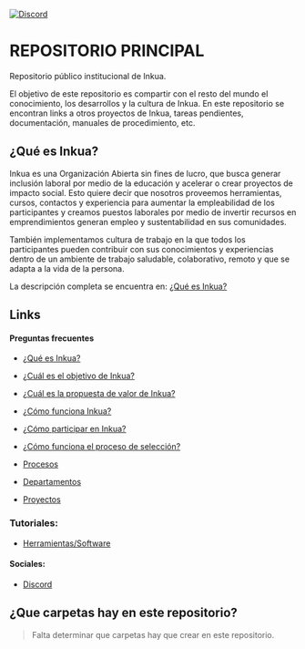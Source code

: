 [![Discord](https://img.shields.io/discord/771356768550912061?style=for-the-badge&logo=discord&logoColor=white&color=5865F2)](https://discord.gg/Ce7P2DG)

# REPOSITORIO PRINCIPAL
Repositorio público institucional de Inkua. 

El objetivo de este repositorio es compartir con el resto del mundo el conocimiento, los desarrollos y la cultura de Inkua. En este repositorio se encontran links a otros proyectos de Inkua, tareas pendientes, documentación, manuales de procedimiento, etc.

## ¿Qué es Inkua?
Inkua es una Organización Abierta sin fines de lucro, que busca generar inclusión laboral por medio de la educación y acelerar o crear proyectos de impacto social. Esto quiere decir que nosotros proveemos herramientas, cursos, contactos y experiencia para aumentar la empleabilidad de los participantes y creamos puestos laborales por medio de invertir recursos en emprendimientos generan empleo y sustentabilidad en sus comunidades.

También implementamos cultura de trabajo en la que todos los participantes pueden contribuir con sus conocimientos y experiencias dentro de un ambiente de trabajo saludable, colaborativo, remoto y que se adapta a la vida de la persona. 

La descripción completa se encuentra en: [¿Qué es Inkua?](que-es-inkua.md) 

## Links

#### Preguntas frecuentes
- [¿Qué es Inkua?](que-es-inkua.md)
- [¿Cuál es el objetivo de Inkua?](objetivo-de-inkua.md)
- [¿Cuál es la propuesta de valor de Inkua?](propuesta-de-valor-de-inkua.md)
- [¿Cómo funciona Inkua?](como-funciona-inkua.md)
- [¿Cómo participar en Inkua?](como-participar.md)
- [¿Cómo funciona el proceso de selección?](como-funciona-seleccion.md)




- [Procesos](procesos.md)
- [Departamentos](departamentos.md)
- [Proyectos](proyectos.md)

### Tutoriales:
- [Herramientas/Software](herramientas.md)

#### Sociales:
- [Discord](https://discord.gg/Ce7P2DG)


## ¿Que carpetas hay en este repositorio?
> Falta determinar que carpetas hay que crear en este repositorio.

